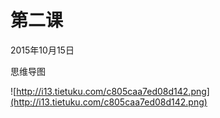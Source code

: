 # 第二课

2015年10月15日

思维导图

![http://i13.tietuku.com/c805caa7ed08d142.png](http://i13.tietuku.com/c805caa7ed08d142.png)